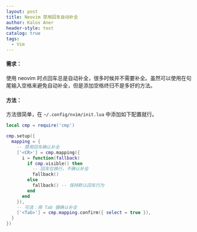 ```yaml
---
layout: post
title: Neovim 禁用回车自动补全
author: Kalos Aner
header-style: text
catalog: true
tags:
  - Vim
---
```


#### 需求：
使用 neovim 时点回车总是自动补全，很多时候并不需要补全。虽然可以使用在句尾输入空格来避免自动补全，但是添加空格终归不是多好的方法。

#### 方法：
方法很简单，在 `~/.config/nvim/init.lua` 中添加如下配置就行。
```lua
local cmp = require('cmp')

cmp.setup({
  mapping = {
    -- 禁用回车确认补全
    ['<CR>'] = cmp.mapping({
      i = function(fallback)
        if cmp.visible() then
          -- 回车仅换行，不确认补全
          fallback()
        else
          fallback() -- 保持默认回车行为
        end
      end
    }),
    -- 可选：用 Tab 键确认补全
    ['<Tab>'] = cmp.mapping.confirm({ select = true }),
  }
})
```



